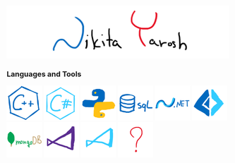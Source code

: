 ![Header](https://github.com/THRUWOL/THRUWOL/blob/main/assets/header.png)

### Languages and Tools

<img src="https://github.com/THRUWOL/THRUWOL/blob/main/assets/logo/cpp.png" alt="cpp" width="80"/> <img src="https://github.com/THRUWOL/THRUWOL/blob/main/assets/logo/csp.png" alt="csp" width="80"/> <img src="https://github.com/THRUWOL/THRUWOL/blob/main/assets/logo/python.png" alt="python" width="80"/> <img src="https://github.com/THRUWOL/THRUWOL/blob/main/assets/logo/sql.png" alt="sql" width="80"/> <img src="https://github.com/THRUWOL/THRUWOL/blob/main/assets/logo/dnet.png" alt="dnet" width="80"/> <img src="https://github.com/THRUWOL/THRUWOL/blob/main/assets/logo/fsp.png" alt="fsp" width="80"/> <img src="https://github.com/THRUWOL/THRUWOL/blob/main/assets/logo/mongodb.png" alt="mongodb" width="80"/> <img src="https://github.com/THRUWOL/THRUWOL/blob/main/assets/logo/vs.png" alt="vs" width="80"/> <img src="https://github.com/THRUWOL/THRUWOL/blob/main/assets/logo/vsc.png" alt="vsc" width="80"/> <img src="https://github.com/THRUWOL/THRUWOL/blob/main/assets/logo/wtf.png" alt="wtf" width="80"/> 


